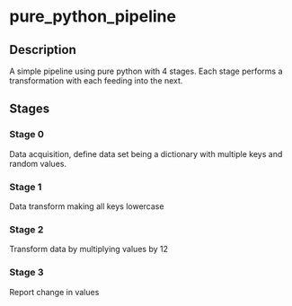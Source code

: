 # pure_python_pipeline

## Description
A simple pipeline using pure python with 4 stages.  Each stage performs a transformation with each feeding into the next.

## Stages

### Stage 0
Data acquisition, define data set being a dictionary with multiple keys and random values.

### Stage 1
Data transform making all keys lowercase

### Stage 2
Transform data by multiplying values by 12

### Stage 3
Report change in values
